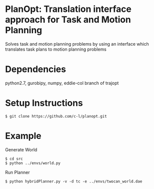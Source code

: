 PlanOpt: Translation interface approach for Task and Motion Planning
====================================================================

Solves task and motion planning problems by using an interface which translates task plans to motion planning problems

Dependencies
============
python2.7, gurobipy, numpy, eddie-col branch of trajopt

Setup Instructions
==================
```
$ git clone https://github.com/c-l/planopt.git
```

Example
=======

Generate World
```
$ cd src
$ python ../envs/world.py
```

Run Planner
```
$ python hybridPlanner.py -v -d tc -e ../envs/twocan_world.dae
```
